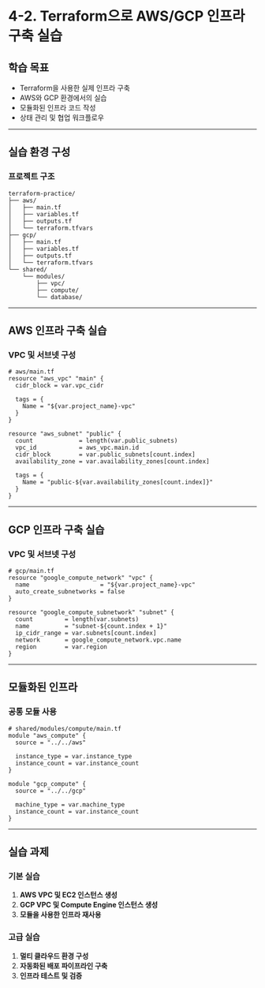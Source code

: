# 4-2. Terraform으로 AWS/GCP 인프라 구축 실습

## 학습 목표
- Terraform을 사용한 실제 인프라 구축
- AWS와 GCP 환경에서의 실습
- 모듈화된 인프라 코드 작성
- 상태 관리 및 협업 워크플로우

---

## 실습 환경 구성

### 프로젝트 구조
```
terraform-practice/
├── aws/
│   ├── main.tf
│   ├── variables.tf
│   ├── outputs.tf
│   └── terraform.tfvars
├── gcp/
│   ├── main.tf
│   ├── variables.tf
│   ├── outputs.tf
│   └── terraform.tfvars
└── shared/
    └── modules/
        ├── vpc/
        ├── compute/
        └── database/
```

---

## AWS 인프라 구축 실습

### VPC 및 서브넷 구성
```hcl
# aws/main.tf
resource "aws_vpc" "main" {
  cidr_block = var.vpc_cidr
  
  tags = {
    Name = "${var.project_name}-vpc"
  }
}

resource "aws_subnet" "public" {
  count             = length(var.public_subnets)
  vpc_id            = aws_vpc.main.id
  cidr_block        = var.public_subnets[count.index]
  availability_zone = var.availability_zones[count.index]
  
  tags = {
    Name = "public-${var.availability_zones[count.index]}"
  }
}
```

---

## GCP 인프라 구축 실습

### VPC 및 서브넷 구성
```hcl
# gcp/main.tf
resource "google_compute_network" "vpc" {
  name                    = "${var.project_name}-vpc"
  auto_create_subnetworks = false
}

resource "google_compute_subnetwork" "subnet" {
  count         = length(var.subnets)
  name          = "subnet-${count.index + 1}"
  ip_cidr_range = var.subnets[count.index]
  network       = google_compute_network.vpc.name
  region        = var.region
}
```

---

## 모듈화된 인프라

### 공통 모듈 사용
```hcl
# shared/modules/compute/main.tf
module "aws_compute" {
  source = "../../aws"
  
  instance_type = var.instance_type
  instance_count = var.instance_count
}

module "gcp_compute" {
  source = "../../gcp"
  
  machine_type = var.machine_type
  instance_count = var.instance_count
}
```

---

## 실습 과제

### 기본 실습
1. **AWS VPC 및 EC2 인스턴스 생성**
2. **GCP VPC 및 Compute Engine 인스턴스 생성**
3. **모듈을 사용한 인프라 재사용**

### 고급 실습
1. **멀티 클라우드 환경 구성**
2. **자동화된 배포 파이프라인 구축**
3. **인프라 테스트 및 검증**
